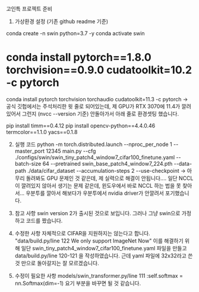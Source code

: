고인특 프로젝트 준비


1. 가상환경 설정 (기존 github readme 기준)

conda create -n swin python=3.7 -y
conda activate swin

# conda install pytorch==1.8.0 torchvision==0.9.0 cudatoolkit=10.2 -c pytorch
conda install pytorch torchvision torchaudio cudatoolkit=11.3 -c pytorch
-> 공식 깃헙에서는 주석처리한 윗 줄로 되어있는데, 제 GPU가 RTX 3070에 11.4가 깔려있어서 그런지 (nvcc --version 기준)
안돌아가서 아래 줄로 환경셋팅 했습니다. 

pip install timm==0.4.12
pip install opencv-python==4.4.0.46 termcolor==1.1.0 yacs==0.1.8

2. 실행 코드
python -m torch.distributed.launch --nproc_per_node 1 --master_port 12345 main.py --cfg ./configs/swin/swin_tiny_patch4_window7_cifar100_finetune.yaml --batch-size 64  --pretrained swin_base_patch4_window7_224.pth --data-path ./data/cifar_dataset --accumulation-steps 2 --use-checkpoint
-> 아무리 돌려봐도 GPU 문제인 것 같은데, 제 실력으로 해결이 안됩니다....
일단 NCCL이 깔려있지 않아서 생기는 문제 같은데, 윈도우에서 바로 NCCL 하는 법을 못 찾아서...
우분투를 깔아서 해보다가 우분투에서 nvidia driver가 안깔려서 포기했습니다. 

3. 참고 사항
    swin version 2가 출시된 것으로 보입니다. 그러나 그냥 swin으로 가정하고 코드를 짰습니다. 

4. 수정한 사항
    자체적으로 CIFAR을 지원하지는 않는다고 합니다. "data/build.py/line 122 We only support ImageNet Now"
    이를 해결하기 위해 일단 swin_tiny_patch4_window7_cifar100_finetune.yaml 파일을 만들고
    data/build.py/line 120-121 을 작성하였습니다. 
    근데 yaml 파일에 32x32라고 쓴것 만으로 돌아갈지는 잘 모르겠습니다. 

5. 수정이 필요한 사항
models/swin_transformer.py/line 111 :self.softmax = nn.Softmax(dim=-1) 
요기 부분을 바꾸면 될 것 같습니다. 

